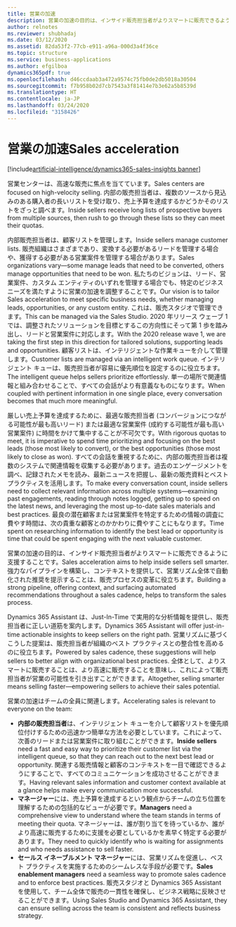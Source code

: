 ```yaml
---
title: 営業の加速
description: 営業の加速の目的は、インサイド販売担当者がよりスマートに販売できるように支援することです。 強力なパイプラインを構築し、コンテキストを提供して、営業リズム全体で自動化された推奨を提示することは、販売プロセスの変革に役立ちます。
author: relnotes
ms.reviewer: shubhadaj
ms.date: 03/12/2020
ms.assetid: 82da53f2-77cb-e911-a96a-000d3a4f36ce
ms.topic: structure
ms.service: business-applications
ms.author: efgilboa
dynamics365pdf: true
ms.openlocfilehash: d46ccdaab3a472a9574c75fb0de2db5018a30504
ms.sourcegitcommit: f7b958b02d7cb7543a3f81414e7b3e62a5b8539d
ms.translationtype: HT
ms.contentlocale: ja-JP
ms.lasthandoff: 03/24/2020
ms.locfileid: "3158426"
---
```

# <a name="sales-acceleration"></a><span data-ttu-id="42954-104">営業の加速</span><span class="sxs-lookup"><span data-stu-id="42954-104">Sales acceleration</span></span>

[!include[artificial-intelligence/dynamics365-sales-insights banner](../includes/artificial-intelligence/dynamics365-sales-insights.md)]

<!--structure start-->
<span data-ttu-id="42954-105">営業センターは、高速な販売に焦点を当てています。</span><span class="sxs-lookup"><span data-stu-id="42954-105">Sales centers are focused on high-velocity selling.</span></span> <span data-ttu-id="42954-106">内部の販売担当者は、複数のソースから見込みのある購入者の長いリストを受け取り、売上予算を達成するかどうかそのリストをざっと調べます。</span><span class="sxs-lookup"><span data-stu-id="42954-106">Inside sellers receive long lists of prospective buyers from multiple sources, then rush to go through these lists so they can meet their quotas.</span></span>  

<span data-ttu-id="42954-107">内部販売担当者は、顧客リストを管理します。</span><span class="sxs-lookup"><span data-stu-id="42954-107">Inside sellers manage customer lists.</span></span> <span data-ttu-id="42954-108">販売組織はさまざまであり、変換する必要があるリードを管理する場合や、獲得する必要がある営業案件を管理する場合があります。</span><span class="sxs-lookup"><span data-stu-id="42954-108">Sales organizations vary—some manage leads that need to be converted, others manage opportunities that need to be won.</span></span> <span data-ttu-id="42954-109">私たちのビジョンは、リード、営業案件、カスタム エンティティのいずれを管理する場合でも、特定のビジネス ニーズを満たすように営業の加速を調整することです。</span><span class="sxs-lookup"><span data-stu-id="42954-109">Our vision is to tailor Sales acceleration to meet specific business needs, whether managing leads, opportunities, or any custom entity.</span></span> <span data-ttu-id="42954-110">これは、販売スタジオで管理できます。</span><span class="sxs-lookup"><span data-stu-id="42954-110">This can be managed via the Sales Studio.</span></span> <span data-ttu-id="42954-111">2020 年リリース ウェーブ 1 では、調整されたソリューションを目標とするこの方向性にそって第 1 歩を踏み出し、リードと営業案件に対応します。</span><span class="sxs-lookup"><span data-stu-id="42954-111">With the 2020 release wave 1, we are taking the first step in this direction for tailored solutions, supporting leads and opportunities.</span></span> <span data-ttu-id="42954-112">顧客リストは、インテリジェントな作業キューを介して管理します。</span><span class="sxs-lookup"><span data-stu-id="42954-112">Customer lists are managed via an intelligent work queue.</span></span> <span data-ttu-id="42954-113">インテリジェント キューは、販売担当者が容易に優先順位を設定するのに役立ちます。</span><span class="sxs-lookup"><span data-stu-id="42954-113">The intelligent queue helps sellers prioritize effortlessly.</span></span> <span data-ttu-id="42954-114">単一の場所で関連情報と組み合わせることで、すべての会話がより有意義なものになります。</span><span class="sxs-lookup"><span data-stu-id="42954-114">When coupled with pertinent information in one single place, every conversation becomes that much more meaningful.</span></span>  

<span data-ttu-id="42954-115">厳しい売上予算を達成するために、最適な販売担当者 (コンバージョンにつながる可能性が最も高いリード) または最適な営業案件 (成約する可能性が最も高い営業案件) に時間をかけて集中することが不可欠です。</span><span class="sxs-lookup"><span data-stu-id="42954-115">With rigorous quotas to meet, it is imperative to spend time prioritizing and focusing on the best leads (those most likely to convert), or the best opportunities (those most likely to close as won).</span></span> <span data-ttu-id="42954-116">すべての会話を重視するために、内部の販売担当者は複数のシステムで関連情報を収集する必要があります。過去のエンゲージメントを調べ、記録されたメモを読み、最新ニュースを把握し、最新の販売資料とベスト プラクティスを活用します。</span><span class="sxs-lookup"><span data-stu-id="42954-116">To make every conversation count, inside sellers need to collect relevant information across multiple systems—examining past engagements, reading through notes logged, getting up to speed on the latest news, and leveraging the most up-to-date sales materials and best practices.</span></span> <span data-ttu-id="42954-117">最良の潜在顧客または営業案件を特定するための情報の調査に費やす時間は、次の貴重な顧客とのかかわりに費やすことにもなります。</span><span class="sxs-lookup"><span data-stu-id="42954-117">Time spent on researching information to identify the best lead or opportunity is time that could be spent engaging with the next valuable customer.</span></span> 

<span data-ttu-id="42954-118">営業の加速の目的は、インサイド販売担当者がよりスマートに販売できるように支援することです。</span><span class="sxs-lookup"><span data-stu-id="42954-118">Sales acceleration aims to help inside sellers sell smarter.</span></span> <span data-ttu-id="42954-119">強力なパイプラインを構築し、コンテキストを提供して、営業リズム全体で自動化された推奨を提示することは、販売プロセスの変革に役立ちます。</span><span class="sxs-lookup"><span data-stu-id="42954-119">Building a strong pipeline, offering context, and surfacing automated recommendations throughout a sales cadence, helps to transform the sales process.</span></span> 

<span data-ttu-id="42954-120">Dynamics 365 Assistant は、Just-In-Time で実用的な分析情報を提供し、販売担当者に正しい道筋を案内します。</span><span class="sxs-lookup"><span data-stu-id="42954-120">Dynamics 365 Assistant will offer just-in-time actionable insights to keep sellers on the right path.</span></span> <span data-ttu-id="42954-121">営業リズムに基づくこうした提案は、販売担当者が組織のベスト プラクティスとの整合性を高めるのに役立ちます。</span><span class="sxs-lookup"><span data-stu-id="42954-121">Powered by sales cadence, these suggestions will help sellers to better align with organizational best practices.</span></span> <span data-ttu-id="42954-122">全体として、よりスマートに販売することは、より高速に販売することを意味し、これによって販売担当者が営業の可能性を引き出すことができます。</span><span class="sxs-lookup"><span data-stu-id="42954-122">Altogether, selling smarter means selling faster—empowering sellers to achieve their sales potential.</span></span> 

<span data-ttu-id="42954-123">営業の加速はチームの全員に関連します。</span><span class="sxs-lookup"><span data-stu-id="42954-123">Accelerating sales is relevant to everyone on the team:</span></span> 

- <span data-ttu-id="42954-124">**内部の販売担当者**は、インテリジェント キューを介して顧客リストを優先順位付けするための迅速かつ簡単な方法を必要としています。これによって、次善のリードまたは営業案件に取り組むことができます。</span><span class="sxs-lookup"><span data-stu-id="42954-124">**Inside sellers** need a fast and easy way to prioritize their customer list via the intelligent queue, so that they can reach out to the next best lead or opportunity.</span></span> <span data-ttu-id="42954-125">関連する販売情報と顧客のコンテキストを一目で確認できるようにすることで、すべてのコミュニケーションを成功させることができます。</span><span class="sxs-lookup"><span data-stu-id="42954-125">Having relevant sales information and customer context available at a glance helps make every communication more successful.</span></span> 
- <span data-ttu-id="42954-126">**マネージャー**には、売上予算を達成するという観点からチームの立ち位置を理解するための包括的なビューが必要です。</span><span class="sxs-lookup"><span data-stu-id="42954-126">**Managers** need a comprehensive view to understand where the team stands in terms of meeting their quota.</span></span> <span data-ttu-id="42954-127">マネージャーは、誰が割り当てを待っているか、誰がより高速に販売するために支援を必要としているかを素早く特定する必要があります。</span><span class="sxs-lookup"><span data-stu-id="42954-127">They need to quickly identify who is waiting for assignments and who needs assistance to sell faster.</span></span> 
- <span data-ttu-id="42954-128">**セールス イネーブルメント マネージャー**には、営業リズムを促進し、ベスト プラクティスを実施するためのシームレスな手段が必要です。</span><span class="sxs-lookup"><span data-stu-id="42954-128">**Sales enablement managers** need a seamless way to promote sales cadence and to enforce best practices.</span></span> <span data-ttu-id="42954-129">販売スタジオと Dynamics 365 Assistant を使用して、チーム全体で販売の一貫性を確保し、ビジネス戦略に反映させることができます。</span><span class="sxs-lookup"><span data-stu-id="42954-129">Using Sales Studio and Dynamics 365 Assistant, they can ensure selling across the team is consistent and reflects business strategy.</span></span>
<!--structure end-->



